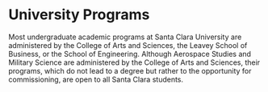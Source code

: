 University Programs
===================

Most undergraduate academic programs at Santa Clara University are administered by the College of Arts and Sciences, the Leavey School of Business, or the School of Engineering. Although Aerospace Studies and Military Science are administered by the College of Arts and Sciences, their programs, which do not lead to a degree but rather to the opportunity for commissioning, are open to all Santa Clara students.
